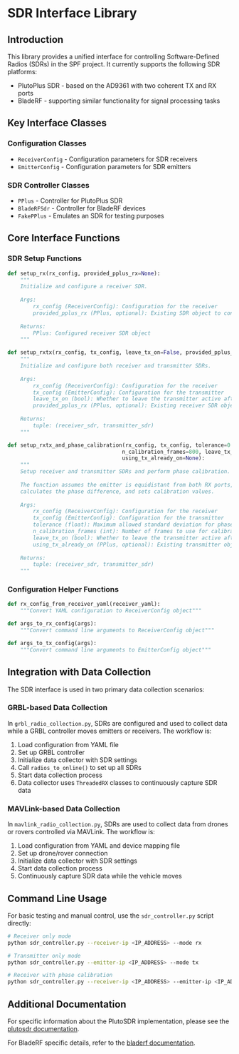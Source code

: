# SDR Interface Library

## Introduction

This library provides a unified interface for controlling Software-Defined Radios (SDRs) in the SPF project. It currently supports the following SDR platforms:

- PlutoPlus SDR - based on the AD9361 with two coherent TX and RX ports
- BladeRF - supporting similar functionality for signal processing tasks

## Key Interface Classes

### Configuration Classes

- `ReceiverConfig` - Configuration parameters for SDR receivers
- `EmitterConfig` - Configuration parameters for SDR emitters

### SDR Controller Classes

- `PPlus` - Controller for PlutoPlus SDR
- `BladeRFSdr` - Controller for BladeRF devices
- `FakePPlus` - Emulates an SDR for testing purposes

## Core Interface Functions

### SDR Setup Functions

```python
def setup_rx(rx_config, provided_pplus_rx=None):
    """
    Initialize and configure a receiver SDR.
    
    Args:
        rx_config (ReceiverConfig): Configuration for the receiver
        provided_pplus_rx (PPlus, optional): Existing SDR object to configure
        
    Returns:
        PPlus: Configured receiver SDR object
    """
```

```python
def setup_rxtx(rx_config, tx_config, leave_tx_on=False, provided_pplus_rx=None):
    """
    Initialize and configure both receiver and transmitter SDRs.
    
    Args:
        rx_config (ReceiverConfig): Configuration for the receiver
        tx_config (EmitterConfig): Configuration for the transmitter
        leave_tx_on (bool): Whether to leave the transmitter active after setup
        provided_pplus_rx (PPlus, optional): Existing receiver SDR object
        
    Returns:
        tuple: (receiver_sdr, transmitter_sdr)
    """
```

```python
def setup_rxtx_and_phase_calibration(rx_config, tx_config, tolerance=0.01, 
                                    n_calibration_frames=800, leave_tx_on=False, 
                                    using_tx_already_on=None):
    """
    Setup receiver and transmitter SDRs and perform phase calibration.
    
    The function assumes the emitter is equidistant from both RX ports,
    calculates the phase difference, and sets calibration values.
    
    Args:
        rx_config (ReceiverConfig): Configuration for the receiver
        tx_config (EmitterConfig): Configuration for the transmitter
        tolerance (float): Maximum allowed standard deviation for phase calibration
        n_calibration_frames (int): Number of frames to use for calibration
        leave_tx_on (bool): Whether to leave the transmitter active after setup
        using_tx_already_on (PPlus, optional): Existing transmitter object
        
    Returns:
        tuple: (receiver_sdr, transmitter_sdr)
    """
```

### Configuration Helper Functions

```python
def rx_config_from_receiver_yaml(receiver_yaml):
    """Convert YAML configuration to ReceiverConfig object"""
```

```python
def args_to_rx_config(args):
    """Convert command line arguments to ReceiverConfig object"""
```

```python
def args_to_tx_config(args):
    """Convert command line arguments to EmitterConfig object"""
```

## Integration with Data Collection

The SDR interface is used in two primary data collection scenarios:

### GRBL-based Data Collection

In `grbl_radio_collection.py`, SDRs are configured and used to collect data while a GRBL controller moves emitters or receivers. The workflow is:

1. Load configuration from YAML file
2. Set up GRBL controller
3. Initialize data collector with SDR settings
4. Call `radios_to_online()` to set up all SDRs
5. Start data collection process
6. Data collector uses `ThreadedRX` classes to continuously capture SDR data

### MAVLink-based Data Collection

In `mavlink_radio_collection.py`, SDRs are used to collect data from drones or rovers controlled via MAVLink. The workflow is:

1. Load configuration from YAML and device mapping file
2. Set up drone/rover connection
3. Initialize data collector with SDR settings
4. Start data collection process
5. Continuously capture SDR data while the vehicle moves

## Command Line Usage

For basic testing and manual control, use the `sdr_controller.py` script directly:

```bash
# Receiver only mode
python sdr_controller.py --receiver-ip <IP_ADDRESS> --mode rx

# Transmitter only mode 
python sdr_controller.py --emitter-ip <IP_ADDRESS> --mode tx

# Receiver with phase calibration
python sdr_controller.py --receiver-ip <IP_ADDRESS> --emitter-ip <IP_ADDRESS> --mode rxcal
```

## Additional Documentation

For specific information about the PlutoSDR implementation, please see the [plutosdr documentation](../docs/plutosdr.md).

For BladeRF specific details, refer to the [bladerf documentation](../docs/bladerf.md).